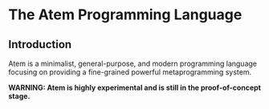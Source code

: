 # The Atem Programming Language

## Introduction

Atem is a minimalist, general-purpose, and modern programming language focusing on providing a fine-grained powerful metaprogramming system.

**WARNING: Atem is highly experimental and is still in the proof-of-concept stage.**

